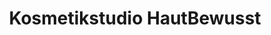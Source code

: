 ---
title: "Kosmetikstudio HautBewusst"
url: /braunschweig/kosmetikstudio-hautbewusst/
shop: Kosmetik
---
